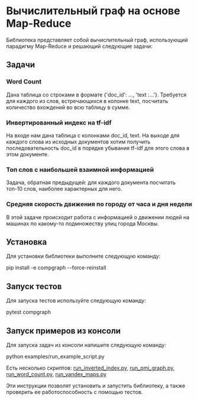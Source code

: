 # Вычислительный граф на основе Map-Reduce

Библиотека представляет собой вычислительный граф, использующий парадигму Map-Reduce и решающий следующие задачи:

## Задачи

### Word Count

Дана таблица со строками в формате {'doc_id': ..., 'text :...'}. Требуется для каждого из слов, встречающихся в колонке text, посчитать количество вхождений во всю таблицу в сумме.

### Инвертированный индекс на tf-idf

На входе нам дана таблица с колонками doc_id, text. На выходе для каждого слова из исходных документов хотим получить последовательность doc_id в порядке убывания tf-idf для этого слова в этом документе.

### Топ слов с наибольшей взаимной информацией

Задача, обратная предыдущей: для каждого документа посчитать топ-10 слов, наиболее характерных для него.

### Средняя скорость движения по городу от часа и дня недели

В этой задаче происходит работа с информацией о движении людей на машинах по какому-то подмножеству улиц города Москвы.

## Установка

Для установки библиотеки выполните следующую команду:

pip install -e compgraph --force-reinstall


## Запуск тестов

Для запуска тестов используйте следующую команду:

pytest compgraph

## Запуск примеров из консоли

Для запуска задач из консоли напишите следующую команду:

python examples/run_example_script.py

Есть несколько скриптов: [run_inverted_index.py](examples%2Frun_inverted_index.py), [run_pmi_graph.py](examples%2Frun_pmi_graph.py), [run_word_count.py](examples%2Frun_word_count.py), [run_yandex_maps.py](examples%2Frun_yandex_maps.py)


Эти инструкции позволят установить и запустить библиотеку, а также проверить ее работоспособность с помощью тестов.